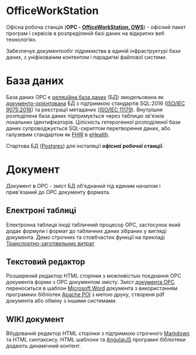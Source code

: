 # OfficeWorkStation
Офісна робоча станція (**ОРС - [OfficeWorkStation, OWS](http://jast002.algoritmed.com/)**) - офісний пакет програм і сервісів в розпреділеній базі даних на відкритих веб технологіях.

Забезпечує документообіг підриємства в единій інфраструктурі бази даних, з уніфікованим контентом і парадигмі файлової системи.  

# База даних
База даних ОРС є [реляційна база даних](https://uk.wikipedia.org/wiki/Реляційна_база_даних) (БД) змодельована як [документо-орієнтована](https://uk.wikipedia.org/wiki/Документо-орієнтована_система_керування_базами_даних) БД з підтримкою стандартів SQL:2016 ([ISO/IEC 9075:2016](https://uk.wikipedia.org/wiki/SQL:2016)) та реєстрації метаданих ([ISO/IEC 11179](https://en.wikipedia.org/wiki/ISO/IEC_11179)). Внутрішня розподілена база даних підтримується через таблицю зв'язків локальних ідентифікаторів. Цілісність гетерогенної розподіленої бази даних супроводжується SQL-скриптом перетворення даних, або галузевим стандартом як [FHIR](https://en.wikipedia.org/wiki/Fast_Healthcare_Interoperability_Resources) в [eHealth](https://en.wikipedia.org/wiki/EHealth). 

Стартова БД ([Postgres](http://algoritmed.com/db/mis001pg/)) для інсталяції **офісної робочої станції**.

# Документ
Документ в ОРС - зміст БД об'єднаний під единим началом і прив'язаний до ОРС документу формата.

## Електроні таблиці
Електронна таблиця іноді табличний процесор ОРС, застосунок який додає формули і формат до табличних даних зібраних у вигляді документа.
Демо строчних та стовбчастих функції на прикладі [Транспортно-заготівельних витрат](http://jast002.algoritmed.com/f/c/11/eh004.html?doc2doc=369426,369343&views=doc)

## Текстовий редактор
Розширений редактор HTML сторінки з можливістью поєднання ОРС документа форми з ОРС документом змісту.
Зміст [документа ОРС](https://github.com/am-tasclin/officeworkstation/blob/master/README.md#документ) переноситься в шаблон [Microsoft Word](https://uk.wikipedia.org/wiki/Microsoft_Word) документа з використанням програмних бібліотек [Apache POI](https://en.wikipedia.org/wiki/Apache_POI) з метою друку, створеня pdf документа або обміну з іншими системами.

## WIKI документ
Вбудований редактор HTML сторінки з підтримкою строчного [Markdown](https://uk.wikipedia.org/wiki/Markdown) та HTML синтаксису. HTML шаблони та [AngularJS](https://uk.wikipedia.org/wiki/AngularJS) програмні бібліотеки додають динамічний контент. 

